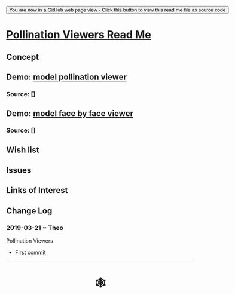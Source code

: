 <span style=display:none; >[You are now in a GitHub source code view - click this link to view Read Me file as a web page](http://www.ladybug.tools/spider/index.html#sandbox/README.md "View file as a web page." ) </span>

<div><input type=button onclick="window.location.href='https://github.com/ladybug-tools/spider/tree/master/sandbox/README.md'"
value="You are now in a GitHub web page view - Click this button to view this read me file as source code" ><div>

# [Pollination Viewers Read Me]( #sandbox/pollination-viewers/README.md )


## Concept


## Demo: [model pollination viewer]( http://www.ladybug.tools/spider/sandbox/pollination-viewers/model-pollination-viewer.html )
### Source: []

## Demo: [model face by face viewer]( http://www.ladybug.tools/spider/sandbox/pollination-viewers/model-face-by-face-viewer.html )
### Source: []

## Wish list


## Issues



## Links of Interest



## Change Log

### 2019-03-21 ~ Theo

Pollination Viewers

* First commit


***

# <center title="hello!" ><a href=javascript:window.scrollTo(0,0); style=text-decoration:none; > &#x1f578; </a></center>



